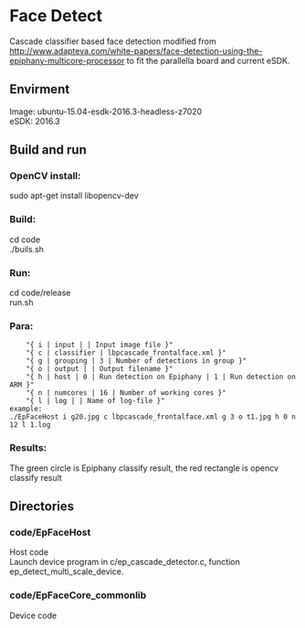 Face Detect
===================================
Cascade classifier based face detection modified from http://www.adapteva.com/white-papers/face-detection-using-the-epiphany-multicore-processor to fit the parallella board and current eSDK.    

Envirment
-----------------------------------
Image: ubuntu-15.04-esdk-2016.3-headless-z7020    
eSDK: 2016.3    

Build and run
-----------------------------------
### OpenCV install:
sudo apt-get install libopencv-dev    


### Build: 
cd code    
./buils.sh    

### Run:
cd code/release    
run.sh    

### Para:
        "{ i | input | | Input image file }"   
        "{ c | classifier | lbpcascade_frontalface.xml }"    
        "{ g | grouping | 3 | Number of detections in group }"    
        "{ o | output | | Output filename }"    
        "{ h | host | 0 | Run detection on Epiphany | 1 | Run detection on ARM }"    
        "{ n | numcores | 16 | Number of working cores }"   
        "{ l | log | | Name of log-file }"    
    example:    
    ./EpFaceHost i g20.jpg c lbpcascade_frontalface.xml g 3 o t1.jpg h 0 n 12 l 1.log    

### Results:
The green circle is Epiphany classify result, the red rectangle is opencv classify result    

Directories
-----------------------------------
### code/EpFaceHost
Host code    
Launch device program in c/ep_cascade_detector.c, function ep_detect_multi_scale_device.

### code/EpFaceCore_commonlib
Device code
